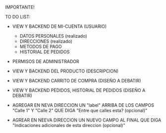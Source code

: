 IMPORTANTE!

TO DO LIST:

- VIEW Y BACKEND DE MI-CUENTA (USUARIO)
  - DATOS PERSONALES (realizado)
  - DIRECCIONES (realizado)
  - METODOS DE PAGO 
  - HISTORIAL DE PEDIDOS

- PERMISOS DE ADMINISTRADOR

- VIEW Y BACKEND DEL PRODUCTO (DESCRIPCION)

- VIEW Y BACKEND CARRITO DE COMPRA (DISEÑO A DEBATIR)

- VIEW Y BACKEND PEDIDOS, HISTORIAL DE PEDIDOS (DISEÑO A DEBATIR)

- AGREGAR EN NEVA DIRECCION UN "label" ARRIBA DE LOS CAMPOS "Calle 1" Y "Calle 2" QUE DIGA "Entre que calles esta? (opcional)"

- AGREAR EN NEEVA DIRECCION UN NUEVO CAMPO AL FINAL QUE DIGA "Indicaciones adicionales de esta direccion (opcional)"